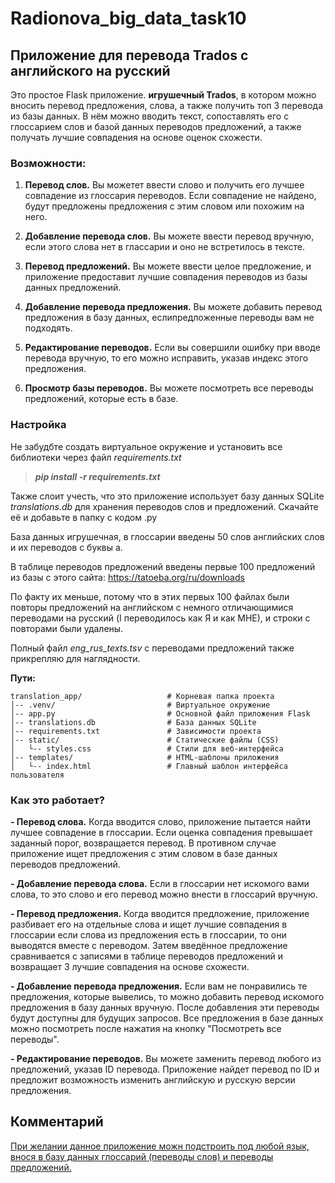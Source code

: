 # Radionova_big_data_task10

## Приложение для перевода Trados с английского на русский
Это простое Flask приложение. **игрушечный Trados**, в котором можно вносить перевод предложения, слова, а также получить топ 3 перевода из базы данных. В нём можно вводить текст, сопоставлять его с глоссарием слов и базой данных переводов предложений, а также получать лучшие совпадения на основе оценок схожести.

### Возможности: 
1. **Перевод слов.** Вы можетет ввести слово и получить его лучшее совпадение из глоссария переводов. Если совпадение не найдено, будут предложены предложения с этим словом или похожим на него.

2. **Добавление перевода слов.** Вы можете ввести перевод вручную, если этого слова нет в глассарии и оно не встретилось в тексте.

3. **Перевод предложений.** Вы можете ввести целое предложение, и приложение предоставит лучшие совпадения переводов из базы данных предложений.

4. **Добавление перевода предложения.** Вы можете добавить перевод предложения в базу данных, еслипредложенные переводы вам не подходять.

5. **Редактирование переводов.** Если вы совершили ошибку при вводе перевода вручную, то его можно исправить, указав индекс этого предложения.

6. **Просмотр базы переводов.** Вы можете посмотреть все переводы предложений, которые есть в базе.


### Настройка
Не забудбте создать виртуальное окружение и установить все библиотеки через файл *requirements.txt*
>***pip install -r requirements.txt***

Также слоит учесть, что это приложение использует базу данных SQLite *translations.db* для хранения переводов слов и предложений. Скачайте её и добавьте в папку с кодом .py

База данных игрушечная, в глоссарии введены 50 слов английских слов и их переводов с буквы а.

В таблице переводов предложений введены первые 100 предложений из базы с этого сайта: https://tatoeba.org/ru/downloads

По факту их меньше, потому что в этих первых 100 файлах были повторы предложений на английском с немного отличающимися переводами на русский (I переводилось как Я и как МНЕ), и строки с повторами были удалены.

Полный файл *eng_rus_texts.tsv* с переводами предложений также прикрепляю для наглядности.

**Пути:**
```
translation_app/                   # Корневая папка проекта
│-- .venv/                         # Виртуальное окружение
│-- app.py                         # Основной файл приложения Flask
│-- translations.db                # База данных SQLite
│-- requirements.txt               # Зависимости проекта
│-- static/                        # Статические файлы (CSS)
│   └-- styles.css                 # Стили для веб-интерфейса
│-- templates/                     # HTML-шаблоны приложения
│   └-- index.html                 # Главный шаблон интерфейса пользователя
```



### Как это работает?
**- Перевод слова.** Когда вводится слово, приложение пытается найти лучшее совпадение в глоссарии. Если оценка совпадения превышает заданный порог, возвращается перевод. В противном случае приложение ищет  предложения с этим словом в базе данных переводов предложений.

**- Добавление перевода слова.** Если в глоссарии нет искомого вами слова, то это слово и его перевод можно внести в глоссарий вручную.

**- Перевод предложения.** Когда вводится предложение, приложение разбивает его на отдельные слова и ищет лучшие совпадения в глоссарии если слова из предложения есть в глоссарии, то они выводятся вместе с переводом. Затем введённое предложение сравнивается с записями в таблице переводов предложений и возвращает 3 лучшие совпадения на основе схожести.

**- Добавление перевода предложения.** Если вам не понравились те предложения, которые вывелись, то можно добавить перевод искомого предложения в базу данных вручную. После добавления эти переводы будут доступны для будущих запросов. Все предложения в базе данных можно посмотреть после нажатия на кнопку "Посмотреть все переводы".

**- Редактирование переводов.** Вы можете заменить перевод любого из предложений, указав ID перевода. Приложение найдет перевод по ID и предложит возможность изменить английскую и русскую версии предложения.


## Комментарий
<ins>При желании данное приложение можн подстроить под любой язык, внося в базу данных глоссарий (переводы слов) и переводы предложений.</ins>
